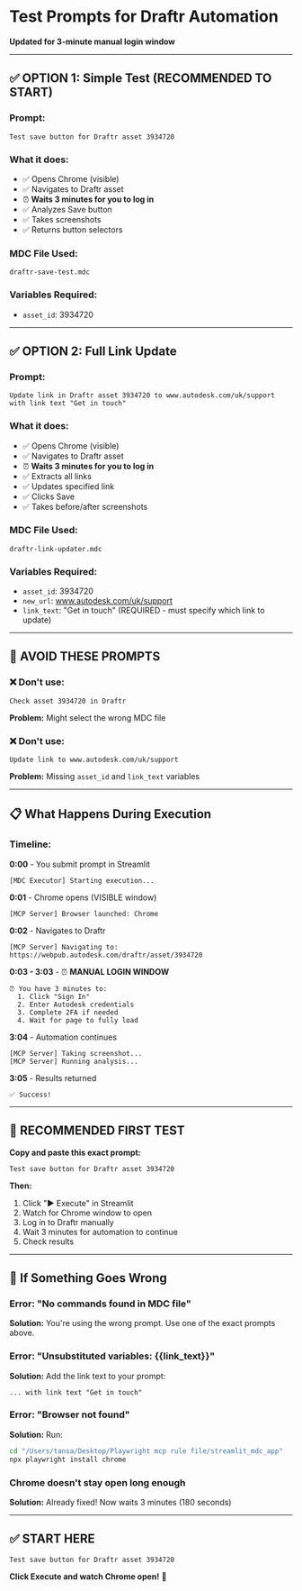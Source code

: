 # Test Prompts for Draftr Automation

**Updated for 3-minute manual login window**

---

## ✅ OPTION 1: Simple Test (RECOMMENDED TO START)

### Prompt:
```
Test save button for Draftr asset 3934720
```

### What it does:
- ✅ Opens Chrome (visible)
- ✅ Navigates to Draftr asset
- ⏰ **Waits 3 minutes for you to log in**
- ✅ Analyzes Save button
- ✅ Takes screenshots
- ✅ Returns button selectors

### MDC File Used:
`draftr-save-test.mdc`

### Variables Required:
- `asset_id`: 3934720

---

## ✅ OPTION 2: Full Link Update

### Prompt:
```
Update link in Draftr asset 3934720 to www.autodesk.com/uk/support with link text "Get in touch"
```

### What it does:
- ✅ Opens Chrome (visible)
- ✅ Navigates to Draftr asset
- ⏰ **Waits 3 minutes for you to log in**
- ✅ Extracts all links
- ✅ Updates specified link
- ✅ Clicks Save
- ✅ Takes before/after screenshots

### MDC File Used:
`draftr-link-updater.mdc`

### Variables Required:
- `asset_id`: 3934720
- `new_url`: www.autodesk.com/uk/support
- `link_text`: "Get in touch" (REQUIRED - must specify which link to update)

---

## 🚫 AVOID THESE PROMPTS

### ❌ Don't use:
```
Check asset 3934720 in Draftr
```
**Problem:** Might select the wrong MDC file

### ❌ Don't use:
```
Update link to www.autodesk.com/uk/support
```
**Problem:** Missing `asset_id` and `link_text` variables

---

## 📋 What Happens During Execution

### Timeline:

**0:00** - You submit prompt in Streamlit
```
[MDC Executor] Starting execution...
```

**0:01** - Chrome opens (VISIBLE window)
```
[MCP Server] Browser launched: Chrome
```

**0:02** - Navigates to Draftr
```
[MCP Server] Navigating to: https://webpub.autodesk.com/draftr/asset/3934720
```

**0:03 - 3:03** - ⏰ **MANUAL LOGIN WINDOW**
```
⏰ You have 3 minutes to:
  1. Click "Sign In"
  2. Enter Autodesk credentials
  3. Complete 2FA if needed
  4. Wait for page to fully load
```

**3:04** - Automation continues
```
[MCP Server] Taking screenshot...
[MCP Server] Running analysis...
```

**3:05** - Results returned
```
✅ Success!
```

---

## 🎯 RECOMMENDED FIRST TEST

**Copy and paste this exact prompt:**

```
Test save button for Draftr asset 3934720
```

**Then:**
1. Click "▶️ Execute" in Streamlit
2. Watch for Chrome window to open
3. Log in to Draftr manually
4. Wait 3 minutes for automation to continue
5. Check results

---

## 🔧 If Something Goes Wrong

### Error: "No commands found in MDC file"
**Solution:** You're using the wrong prompt. Use one of the exact prompts above.

### Error: "Unsubstituted variables: {{link_text}}"
**Solution:** Add the link text to your prompt:
```
... with link text "Get in touch"
```

### Error: "Browser not found"
**Solution:** Run:
```bash
cd "/Users/tansa/Desktop/Playwright mcp rule file/streamlit_mdc_app"
npx playwright install chrome
```

### Chrome doesn't stay open long enough
**Solution:** Already fixed! Now waits 3 minutes (180 seconds)

---

## ✅ START HERE

```
Test save button for Draftr asset 3934720
```

**Click Execute and watch Chrome open!** 🚀

